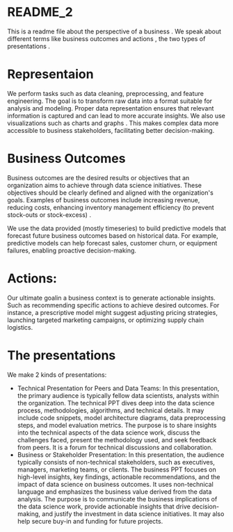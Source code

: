 # README_2
This is a readme file about the perspective of a business . We speak about different terms like business outcomes and actions , the two types of presentations .

# Representaion 
We perform tasks such as data cleaning, preprocessing, and feature engineering. The goal is to transform raw data into a format suitable for analysis and modeling. Proper data representation ensures that relevant information is captured and can lead to more accurate insights. We also use visualizations such as charts and graphs . This makes complex data more accessible to business stakeholders, facilitating better decision-making.

# Business Outcomes 
Business outcomes are the desired results or objectives that an organization aims to achieve through data science initiatives. These objectives should be clearly defined and aligned with the organization's goals. Examples of business outcomes include increasing revenue, reducing costs, enhancing inventory management efficiency (to prevent stock-outs or stock-excess) .

We use the data provided (mostly timeseries) to build predictive models that forecast future business outcomes based on historical data. For example, predictive models can help forecast sales, customer churn, or equipment failures, enabling proactive decision-making.

# Actions:

Our ultimate goalin a business context is to generate actionable insights. Such as recommending specific actions to achieve desired outcomes. For instance, a prescriptive model might suggest adjusting pricing strategies, launching targeted marketing campaigns, or optimizing supply chain logistics.

# The presentations
  We make 2 kinds of presentations: 
   * Technical Presentation for Peers and Data Teams:
       In this presentation, the primary audience is typically fellow data scientists, analysts within the organization.
       The technical PPT dives deep into the data science process, methodologies, algorithms, and technical details. It may include code snippets, model 
       architecture diagrams, data preprocessing steps, and model evaluation metrics.
       The purpose is to share insights into the technical aspects of the data science work, discuss the challenges faced, present the methodology used, and 
       seek feedback from peers. It is a forum for technical discussions and collaboration.
   * Business or Stakeholder Presentation:
       In this presentation, the audience typically consists of non-technical stakeholders, such as executives, managers, marketing teams, or clients.
       The business PPT focuses on high-level insights, key findings, actionable recommendations, and the impact of data science on business outcomes. It 
       uses non-technical language and emphasizes the business value derived from the data analysis.
       The purpose is to communicate the business implications of the data science work, provide actionable insights that drive decision-making, and justify 
       the investment in data science initiatives. It may also help secure buy-in and funding for future projects.

